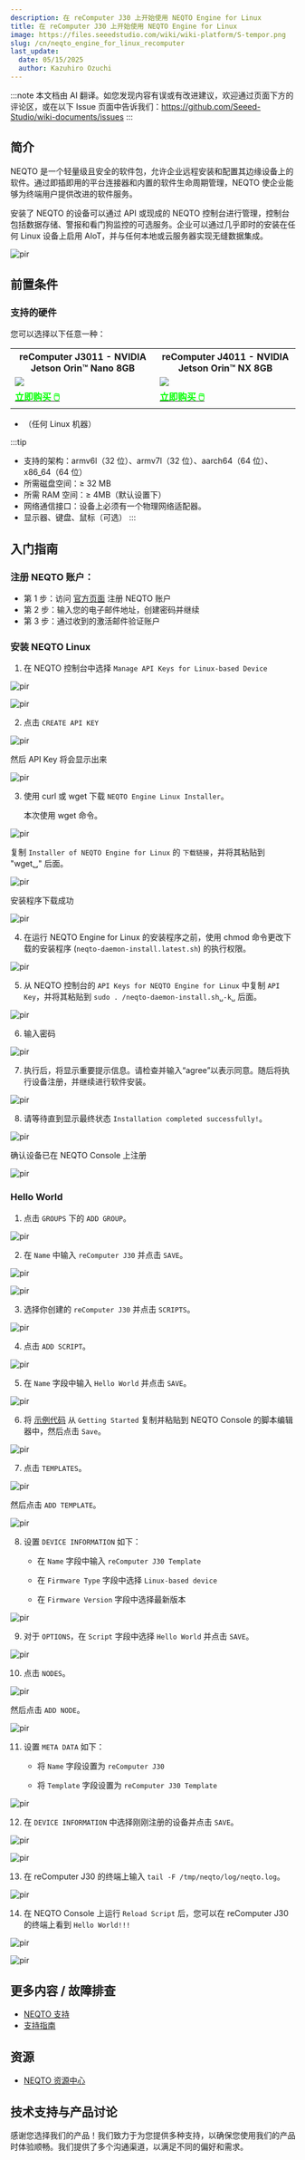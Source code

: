 ```yaml
---
description: 在 reComputer J30 上开始使用 NEQTO Engine for Linux
title: 在 reComputer J30 上开始使用 NEQTO Engine for Linux
image: https://files.seeedstudio.com/wiki/wiki-platform/S-tempor.png
slug: /cn/neqto_engine_for_linux_recomputer
last_update:
  date: 05/15/2025
  author: Kazuhiro Ozuchi
---
```

:::note
本文档由 AI 翻译。如您发现内容有误或有改进建议，欢迎通过页面下方的评论区，或在以下 Issue 页面中告诉我们：https://github.com/Seeed-Studio/wiki-documents/issues
:::

## 简介

NEQTO 是一个轻量级且安全的软件包，允许企业远程安装和配置其边缘设备上的软件。通过即插即用的平台连接器和内置的软件生命周期管理，NEQTO 使企业能够为终端用户提供改进的软件服务。

安装了 NEQTO 的设备可以通过 API 或现成的 NEQTO 控制台进行管理，控制台包括数据存储、警报和看门狗监控的可选服务。企业可以通过几乎即时的安装在任何 Linux 设备上启用 AIoT，并与任何本地或云服务器实现无缝数据集成。

<p style={{textAlign: 'center'}}><img src="https://files.seeedstudio.com/wiki/wiki-ranger/Contributions/neqto_engine_for_linux_recomputer/header-img_2x.png" alt="pir" width={600} height="auto" /></p>

## 前置条件

### 支持的硬件

您可以选择以下任意一种：

<div class="table-center">
  <table align="center">
    <tr>
        <th>reComputer J3011 - NVIDIA Jetson Orin™ Nano 8GB </th>
        <th>reComputer J4011 - NVIDIA Jetson Orin™ NX 8GB</th>
    </tr>
    <tr>
        <td><div style={{textAlign:'center'}}><img src="https://media-cdn.seeedstudio.com/media/catalog/product/cache/bb49d3ec4ee05b6f018e93f896b8a25d/i/m/image1_1_1.png" style={{width:250, height:'auto'}}/></div></td>
        <td><div style={{textAlign:'center'}}><img src="https://media-cdn.seeedstudio.com/media/catalog/product/cache/bb49d3ec4ee05b6f018e93f896b8a25d/i/m/image2.png" style={{width:250, height:'auto'}}/></div></td>
    </tr>
      <tr>
        <td><div class="get_one_now_container" style={{textAlign: 'center'}}>
          <a class="get_one_now_item" href="https://www.seeedstudio.com/reComputer-J3011-p-5590.html">
              <strong><span><font color={'FFFFFF'} size={"4"}> 立即购买 🖱️</font></span></strong>
          </a>
      </div></td>
        <td><div class="get_one_now_container" style={{textAlign: 'center'}}>
          <a class="get_one_now_item" href="https://www.seeedstudio.com/reComputer-J4011-p-5585.html">
              <strong><span><font color={'FFFFFF'} size={"4"}> 立即购买 🖱️</font></span></strong>
          </a>
      </div></td>
    </tr>
  </table>
</div>

- （任何 Linux 机器）

:::tip
- 支持的架构：armv6l（32 位）、armv7l（32 位）、aarch64（64 位）、x86_64（64 位）
- 所需磁盘空间：≥ 32 MB
- 所需 RAM 空间：≥ 4MB（默认设置下）
- 网络通信接口：设备上必须有一个物理网络适配器。
- 显示器、键盘、鼠标（可选）
:::

## 入门指南

### 注册 NEQTO 账户：

- 第 1 步：访问 [官方页面](https://console.neqto.com/register) 注册 NEQTO 账户
- 第 2 步：输入您的电子邮件地址，创建密码并继续
- 第 3 步：通过收到的激活邮件验证账户

### 安装 NEQTO Linux

1. 在 NEQTO 控制台中选择 `Manage API Keys for Linux-based Device`

<p style={{textAlign: 'center'}}><img src="https://files.seeedstudio.com/wiki/wiki-ranger/Contributions/neqto_engine_for_linux_recomputer/65eee22eccae06004c6d9459.png" alt="pir" width={20} height="auto" /></p>

<p style={{textAlign: 'center'}}><img src="https://files.seeedstudio.com/wiki/wiki-ranger/Contributions/neqto_engine_for_linux_recomputer/65effd1accae06004c6d94a0.png" alt="pir" width={600} height="auto" /></p>

2. 点击 `CREATE API KEY`

<p style={{textAlign: 'center'}}><img src="https://files.seeedstudio.com/wiki/wiki-ranger/Contributions/neqto_engine_for_linux_recomputer/65efff89ccae06004c6d94a6.png" alt="pir" width={600} height="auto" /></p>

然后 API Key 将会显示出来

<p style={{textAlign: 'center'}}><img src="https://files.seeedstudio.com/wiki/wiki-ranger/Contributions/neqto_engine_for_linux_recomputer/65efff33ccae06004c6d94a5.png" alt="pir" width={600} height="auto" /></p>

<!--<div style="page-break-before:always"></div>-->

3. 使用 curl 或 wget 下载 `NEQTO Engine Linux Installer`。

    本次使用 wget 命令。

<p style={{textAlign: 'center'}}><img src="https://files.seeedstudio.com/wiki/wiki-ranger/Contributions/neqto_engine_for_linux_recomputer/65eeeaa3ccae06004c6d945d.png" alt="pir" width={600} height="auto" /></p>

复制 `Installer of NEQTO Engine for Linux` 的 `下载链接`，并将其粘贴到 "wget␣" 后面。

<p style={{textAlign: 'center'}}><img src="https://files.seeedstudio.com/wiki/wiki-ranger/Contributions/neqto_engine_for_linux_recomputer/65f00259ccae06004c6d94a8.png" alt="pir" width={600} height="auto" /></p>

安装程序下载成功

<p style={{textAlign: 'center'}}><img src="https://files.seeedstudio.com/wiki/wiki-ranger/Contributions/neqto_engine_for_linux_recomputer/65f002fbccae06004c6d94aa.png" alt="pir" width={600} height="auto" /></p>

4. 在运行 NEQTO Engine for Linux 的安装程序之前，使用 chmod 命令更改下载的安装程序 (`neqto-daemon-install.latest.sh`) 的执行权限。

<p style={{textAlign: 'center'}}><img src="https://files.seeedstudio.com/wiki/wiki-ranger/Contributions/neqto_engine_for_linux_recomputer/65f00369ccae06004c6d94ab.png" alt="pir" width={600} height="auto" /></p>

<!--<div style="page-break-before:always"></div>-->

5. 从 NEQTO 控制台的 `API Keys for NEQTO Engine for Linux` 中复制 `API Key`，并将其粘贴到 `sudo . /neqto-daemon-install.sh␣-k␣` 后面。

<p style={{textAlign: 'center'}}><img src="https://files.seeedstudio.com/wiki/wiki-ranger/Contributions/neqto_engine_for_linux_recomputer/65f00476ccae06004c6d94ae.png" alt="pir" width={600} height="auto" /></p>

6. 输入密码

<p style={{textAlign: 'center'}}><img src="https://files.seeedstudio.com/wiki/wiki-ranger/Contributions/neqto_engine_for_linux_recomputer/65f00529ccae06004c6d94af.png" alt="pir" width={600} height="auto" /></p>

7. 执行后，将显示重要提示信息。请检查并输入“agree”以表示同意。随后将执行设备注册，并继续进行软件安装。

<p style={{textAlign: 'center'}}><img src="https://files.seeedstudio.com/wiki/wiki-ranger/Contributions/neqto_engine_for_linux_recomputer/65f005c1ccae06004c6d94b1.png" alt="pir" width={600} height="auto" /></p>

<!--<div style="page-break-before:always"></div>-->

8. 请等待直到显示最终状态 `Installation completed successfully!`。

<p style={{textAlign: 'center'}}><img src="https://files.seeedstudio.com/wiki/wiki-ranger/Contributions/neqto_engine_for_linux_recomputer/65f00657ccae06004c6d94b3.png" alt="pir" width={600} height="auto" /></p>

确认设备已在 NEQTO Console 上注册

<p style={{textAlign: 'center'}}><img src="https://files.seeedstudio.com/wiki/wiki-ranger/Contributions/neqto_engine_for_linux_recomputer/65f00722ccae06004c6d94b5.png" alt="pir" width={600} height="auto" /></p>

<!--<div style="page-break-before:always"></div>-->

### Hello World

1. 点击 `GROUPS` 下的 `ADD GROUP`。

<p style={{textAlign: 'center'}}><img src="https://files.seeedstudio.com/wiki/wiki-ranger/Contributions/neqto_engine_for_linux_recomputer/65eef7b9ccae06004c6d947b.png" alt="pir" width={600} height="auto" /></p>

2. 在 `Name` 中输入 `reComputer J30` 并点击 `SAVE`。

<p style={{textAlign: 'center'}}><img src="https://files.seeedstudio.com/wiki/wiki-ranger/Contributions/neqto_engine_for_linux_recomputer/65eef7d6ccae06004c6d947c.png" alt="pir" width={600} height="auto" /></p>

<p style={{textAlign: 'center'}}><img src="https://files.seeedstudio.com/wiki/wiki-ranger/Contributions/neqto_engine_for_linux_recomputer/65f007ddccae06004c6d94b6.png" alt="pir" width={600} height="auto" /></p>

<!--<div style="page-break-before:always"></div>-->

3. 选择你创建的 `reComputer J30` 并点击 `SCRIPTS`。

<p style={{textAlign: 'center'}}><img src="https://files.seeedstudio.com/wiki/wiki-ranger/Contributions/neqto_engine_for_linux_recomputer/65f0392accae06004c6d9518.png" alt="pir" width={600} height="auto" /></p>

4. 点击 `ADD SCRIPT`。

<p style={{textAlign: 'center'}}><img src="https://files.seeedstudio.com/wiki/wiki-ranger/Contributions/neqto_engine_for_linux_recomputer/65f0379fccae06004c6d9512.png" alt="pir" width={600} height="auto" /></p>

5. 在 `Name` 字段中输入 `Hello World` 并点击 `SAVE`。

<p style={{textAlign: 'center'}}><img src="https://files.seeedstudio.com/wiki/wiki-ranger/Contributions/neqto_engine_for_linux_recomputer/65f03861ccae06004c6d9515.png" alt="pir" width={600} height="auto" /></p>

6. 将 [示例代码](https://docs.neqto.com/docs/en/getting-started/tutorial-step1#sample-code) 从 `Getting Started` 复制并粘贴到 NEQTO Console 的脚本编辑器中，然后点击 `Save`。

<p style={{textAlign: 'center'}}><img src="https://files.seeedstudio.com/wiki/wiki-ranger/Contributions/neqto_engine_for_linux_recomputer/65f036f4ccae06004c6d950f.png" alt="pir" width={600} height="auto" /></p>

<!--<div style="page-break-before:always"></div>-->

7. 点击 `TEMPLATES`。

<p style={{textAlign: 'center'}}><img src="https://files.seeedstudio.com/wiki/wiki-ranger/Contributions/neqto_engine_for_linux_recomputer/65f035d5ccae06004c6d950d.png" alt="pir" width={600} height="auto" /></p>

然后点击 `ADD TEMPLATE`。

<p style={{textAlign: 'center'}}><img src="https://files.seeedstudio.com/wiki/wiki-ranger/Contributions/neqto_engine_for_linux_recomputer/65f03451ccae06004c6d950a.png" alt="pir" width={600} height="auto" /></p>

8. 设置 `DEVICE INFORMATION` 如下：

    - 在 `Name` 字段中输入 `reComputer J30 Template`

    - 在 `Firmware Type` 字段中选择 `Linux-based device`

    - 在 `Firmware Version` 字段中选择最新版本

<p style={{textAlign: 'center'}}><img src="https://files.seeedstudio.com/wiki/wiki-ranger/Contributions/neqto_engine_for_linux_recomputer/65f03337ccae06004c6d9505.png" alt="pir" width={600} height="auto" /></p>

<!--<div style="page-break-before:always"></div>-->

9. 对于 `OPTIONS`，在 `Script` 字段中选择 `Hello World` 并点击 `SAVE`。

<p style={{textAlign: 'center'}}><img src="https://files.seeedstudio.com/wiki/wiki-ranger/Contributions/neqto_engine_for_linux_recomputer/65f03261ccae06004c6d9501.png" alt="pir" width={600} height="auto" /></p>

10. 点击 `NODES`。

<p style={{textAlign: 'center'}}><img src="https://files.seeedstudio.com/wiki/wiki-ranger/Contributions/neqto_engine_for_linux_recomputer/65f0313accae06004c6d94fe.png" alt="pir" width={600} height="auto" /></p>

然后点击 `ADD NODE`。

<p style={{textAlign: 'center'}}><img src="https://files.seeedstudio.com/wiki/wiki-ranger/Contributions/neqto_engine_for_linux_recomputer/65f03019ccae06004c6d94fb.png" alt="pir" width={600} height="auto" /></p>

<!--<div style="page-break-before:always"></div>-->

11. 设置 `META DATA` 如下：

    - 将 `Name` 字段设置为 `reComputer J30`

    - 将 `Template` 字段设置为 `reComputer J30 Template`

<p style={{textAlign: 'center'}}><img src="https://files.seeedstudio.com/wiki/wiki-ranger/Contributions/neqto_engine_for_linux_recomputer/65f02f56ccae06004c6d94f8.png" alt="pir" width={600} height="auto" /></p>

12. 在 `DEVICE INFORMATION` 中选择刚刚注册的设备并点击 `SAVE`。

<p style={{textAlign: 'center'}}><img src="https://files.seeedstudio.com/wiki/wiki-ranger/Contributions/neqto_engine_for_linux_recomputer/65f02e10ccae06004c6d94f5.png" alt="pir" width={600} height="auto" /></p>

<p style={{textAlign: 'center'}}><img src="https://files.seeedstudio.com/wiki/wiki-ranger/Contributions/neqto_engine_for_linux_recomputer/65f02d0dccae06004c6d94f2.png" alt="pir" width={600} height="auto" /></p>

13. 在 reComputer J30 的终端上输入 `tail -F /tmp/neqto/log/neqto.log`。

<p style={{textAlign: 'center'}}><img src="https://files.seeedstudio.com/wiki/wiki-ranger/Contributions/neqto_engine_for_linux_recomputer/65f00ac6ccae06004c6d94c8.png" alt="pir" width={600} height="auto" /></p>

<!--<div style="page-break-before:always"></div>-->

14. 在 NEQTO Console 上运行 `Reload Script` 后，您可以在 reComputer J30 的终端上看到 `Hello World!!!`

<p style={{textAlign: 'center'}}><img src="https://files.seeedstudio.com/wiki/wiki-ranger/Contributions/neqto_engine_for_linux_recomputer/65f02b89ccae06004c6d94ef.png" alt="pir" width={600} height="auto" /></p>

<p style={{textAlign: 'center'}}><img src="https://files.seeedstudio.com/wiki/wiki-ranger/Contributions/neqto_engine_for_linux_recomputer/65f00bf7ccae06004c6d94cd.png" alt="pir" width={600} height="auto" /></p>

## 更多内容 / 故障排查

- [NEQTO 支持](https://support.neqto.com/hc/en-us)
- [支持指南](https://docs.neqto.com/docs/en/neqto/support-guidelines)

## 资源

- [NEQTO 资源中心](https://docs.neqto.com/docs/en/linux/software/requirements)

## 技术支持与产品讨论

感谢您选择我们的产品！我们致力于为您提供多种支持，以确保您使用我们的产品时体验顺畅。我们提供了多个沟通渠道，以满足不同的偏好和需求。

<div class="button_tech_support_container">
<a href="https://forum.seeedstudio.com/" class="button_forum"></a> 
<a href="https://www.seeedstudio.com/contacts" class="button_email"></a>
</div>

<div class="button_tech_support_container">
<a href="https://discord.gg/eWkprNDMU7" class="button_discord"></a> 
<a href="https://github.com/Seeed-Studio/wiki-documents/discussions/69" class="button_discussion"></a>
</div>
